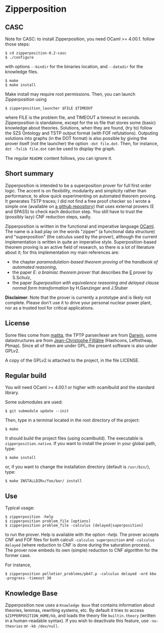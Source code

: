 # Zipperposition

## CASC

Note for CASC: to install Zipperposition, you need OCaml >= 4.00.1.
follow those steps:

    $ cd zipperposition-0.2-casc
    $ ./configure

with options `--bindir` for the binaries location, and `--datadir` for the
knowledge files.

    $ make
    $ make install

Make install may require root permissions. Then, you can launch Zipperposition using

    $ zipperposition_launcher $FILE $TIMEOUT

where FILE is the problem file, and TIMEOUT a timeout in seconds. Zipperposition
is standalone, except for the `kb` file that stores some (basic) knowledge
about theories. Solutions, when they are found, (try to) follow
the SZS Ontology and TSTP output format (with FOF refutations). Outputing
solutions into graphs (in the DOT format) is also possible by giving the
prover itself (not the launcher) the option `-dot file.dot`. Then, for
instance, `dot -Txlib file.dot` can be used to display the graph.

The regular `README` content follows, you can ignore it.

## Short summary
Zipperposition is intended to be a superposition prover for full first order logic. The accent
is on flexibility, modularity and simplicity rather than performance, to allow
quick experimenting on automated theorem proving. It generates TSTP traces; I did
not find a free proof checker so I wrote a simple one (available on
[a github repository](https://github.com/c-cube/tstp-proof-checker "proof checker"))
that uses external provers (E and SPASS) to check each deduction step. You still
have to trust the (possibly lazy) CNF reduction steps, sadly.

Zipperposition is written in the functional and imperative language
[OCaml](http://caml.inria.fr). The name is a bad play on the words "zipper" (a
functional data structure) and "superposition" (the calculus used by the
prover), although the current implementation is written in quite an imperative style.
Superposition-based theorem proving is an active field of research, so
there is a lot of literature about it; for this implementation my main references
are:

* the chapter _paramodulation-based theorem proving_ of the _handbook of automated reasoning_,
* the paper _E: a brainiac theorem prover_ that describes the [E](http://eprover.org) prover by S.Schulz,
* the paper _Superposition with equivalence reasoning and delayed clause normal form transformation_ by H.Ganzinger and J.Stuber

**Disclaimer**: Note that the prover is currently a prototype and is
likely not complete. Please don't use it to drive your personal
nuclear power plant, nor as a trusted tool for critical applications.

## License
Some files come from [matita](http://matita.cs.unibo.it/), the TPTP
parser/lexer are from [Darwin](http://combination.cs.uiowa.edu/Darwin/), some
datastructures are from [Jean-Christophe Filliâtre](http://www.lri.fr/~filliatr/software.en.html/)
(Hashcons, Leftistheap, Ptmap). Since all of them are under GPL, the present software is also
under GPLv2.

A copy of the GPLv2 is attached to the project, in the file LICENSE.

## Regular build

You will need OCaml >= 4.00.1 or higher with ocamlbuild and the standard
library.

Some submodules are used:

    $ git submodule update --init

Then, type in a terminal located in the root directory of the project:

    $ make

It should build the project files (using ocamlbuild).
The executable is `zipperposition.native`. If you want to install the prover
in your global path, type:

    $ make install

or, if you want to change the installation directory (default is `/usr/bin/`), type:

    $ make INSTALLDIR=/foo/bar/ install

## Use

Typical usage:

    $ zipperposition -help
    $ zipperposition problem_file [options]
    $ zipperposition problem_file -calculus [delayed|superposition]

to run the prover. Help is available with the option *-help*. The prover
accepts CNF and FOF files for both calculi `-calculus superposition` and
`-calculus delayed` (where reduction to CNF is done during the saturation
process). The prover now embeds its own (simple) reduction to CNF algorithm
for the former case.

For instance,

    $ zipperposition pelletier_problems/pb47.p -calculus delayed -ord kbo -progress -timeout 30

## Knowledge Base

Zipperposition now uses a `Knowledge Base` that contains information about theories,
lemmas, rewriting systems, etc. By default it tries to access
`$ZIPPERPOSITION_HOME/kb`, and loads
the theory file `builtin.theory` (written in a human-readable syntax). If you
wish to deactivate this feature, use `-no-theories` or `-kb /dev/null`.
